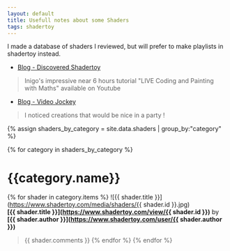 ```yaml
---
layout: default
title: Usefull notes about some Shaders
tags: shadertoy
---
```


I made a database of shaders I reviewed, but will prefer to make playlists in shadertoy instead.

* [Blog - Discovered Shadertoy](https://www.shadertoy.com/playlist/MXtXWl)
>Inigo's impressive near 6 hours tutorial "LIVE Coding and Painting with Maths" available on Youtube
* [Blog - Video Jockey](https://www.shadertoy.com/playlist/XXyXzR)
>I noticed creations that would be nice in a party !

{% assign shaders_by_category = site.data.shaders | group_by:"category" %}

{% for category in shaders_by_category %}

# {{category.name}}

{% for shader in category.items %}
![{{ shader.title }}](https://www.shadertoy.com/media/shaders/{{ shader.id }}.jpg)  
**[{{ shader.title }}](https://www.shadertoy.com/view/{{ shader.id }})** by **[{{ shader.author }}](https://www.shadertoy.com/user/{{ shader.author }})**

>{{ shader.comments }} 
{% endfor %}
{% endfor %}

